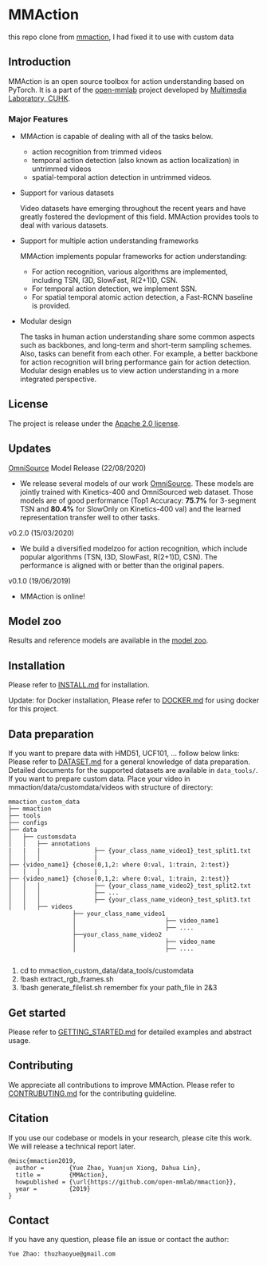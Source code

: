 # MMAction
this repo clone from [mmaction](https://github.com/open-mmlab/mmdetection), I had fixed it to use with custom data

## Introduction
MMAction is an open source toolbox for action understanding based on PyTorch.
It is a part of the [open-mmlab](https://github.com/open-mmlab) project developed by [Multimedia Laboratory, CUHK](http://mmlab.ie.cuhk.edu.hk/).

### Major Features
- MMAction is capable of dealing with all of the tasks below.

  - action recognition from trimmed videos
  - temporal action detection (also known as action localization) in untrimmed videos
  - spatial-temporal action detection in untrimmed videos.


- Support for various datasets

  Video datasets have emerging throughout the recent years and have greatly fostered the devlopment of this field.
  MMAction provides tools to deal with various datasets.

- Support for multiple action understanding frameworks

  MMAction implements popular frameworks for action understanding:

  - For action recognition, various algorithms are implemented, including TSN, I3D, SlowFast, R(2+1)D, CSN.
  - For temporal action detection, we implement SSN.
  - For spatial temporal atomic action detection, a Fast-RCNN baseline is provided.

- Modular design

  The tasks in human action understanding share some common aspects such as backbones, and long-term and short-term sampling schemes.
  Also, tasks can benefit from each other. For example, a better backbone for action recognition will bring performance gain for action detection.
  Modular design enables us to view action understanding in a more integrated perspective.

## License
The project is release under the [Apache 2.0 license](https://github.com/open-mmlab/mmaction/blob/master/LICENSE).

## Updates
[OmniSource](https://arxiv.org/abs/2003.13042) Model Release (22/08/2020)
- We release several models of our work [OmniSource](https://arxiv.org/abs/2003.13042). These models are jointly trained with
Kinetics-400 and OmniSourced web dataset. Those models are of good performance (Top1 Accuracy: **75.7%** for 3-segment TSN and **80.4%** for SlowOnly on Kinetics-400 val) and the learned representation transfer well to other tasks.

v0.2.0 (15/03/2020)
- We build a diversified modelzoo for action recognition, which include popular algorithms (TSN, I3D, SlowFast, R(2+1)D, CSN). The performance is aligned with or better than the original papers.

v0.1.0 (19/06/2019)
- MMAction is online!

## Model zoo
Results and reference models are available in the [model zoo](https://github.com/open-mmlab/mmaction/blob/master/MODEL_ZOO.md).

## Installation
Please refer to [INSTALL.md](https://github.com/open-mmlab/mmaction/blob/master/INSTALL.md) for installation.

Update: for Docker installation, Please refer to [DOCKER.md](https://github.com/open-mmlab/mmaction/blob/master/DOCKER.md) for using docker for this project.

## Data preparation
If you want to prepare data with HMD51, UCF101, ... follow below links:
Please refer to [DATASET.md](https://github.com/open-mmlab/mmaction/blob/master/DATASET.md) for a general knowledge of data preparation.
Detailed documents for the supported datasets are available in `data_tools/`.
If you want to prepare custom data.
Place your video in mmaction/data/customdata/videos
with structure of directory:
```
mmaction_custom_data
├── mmaction
├── tools
├── configs
├── data
│   ├── customsdata
│   │   ├── annotations
|   |   |               ├── {your_class_name_video1}_test_split1.txt
│   │   │               |                                            ├── {video_name1} {chose(0,1,2: where 0:val, 1:train, 2:test)}
│   │   │               |                                            ├── {video_name1} {chose(0,1,2: where 0:val, 1:train, 2:test)}
│   │   │               ├── {your_class_name_video2}_test_split2.txt
│   │   │               ├── ...
│   │   │               ├── {your_class_name_videon}_test_split3.txt
│   │   ├── videos
                  ├── your_class_name_video1
                  │                         ├── video_name1
                  │                         ├── ....
                  ├──your_class_name_video2
                  │                         ├── video_name
                  │                         ├── ....     


```
1. cd to mmaction_custom_data/data_tools/customdata
2. !bash extract_rgb_frames.sh
3. !bash generate_filelist.sh
remember fix your path_file in 2&3
## Get started
Please refer to [GETTING_STARTED.md](https://github.com/open-mmlab/mmaction/blob/master/GETTING_STARTED.md) for detailed examples and abstract usage.

## Contributing
We appreciate all contributions to improve MMAction.
Please refer to [CONTRUBUTING.md](https://github.com/open-mmlab/mmaction/blob/master/CONTRIBUTING.md) for the contributing guideline.

## Citation
If you use our codebase or models in your research, please cite this work.
We will release a technical report later.
```
@misc{mmaction2019,
  author =       {Yue Zhao, Yuanjun Xiong, Dahua Lin},
  title =        {MMAction},
  howpublished = {\url{https://github.com/open-mmlab/mmaction}},
  year =         {2019}
}
```

## Contact
If you have any question, please file an issue or contact the author:
```
Yue Zhao: thuzhaoyue@gmail.com
```
